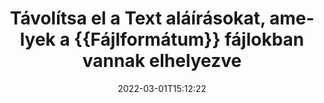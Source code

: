 ---
############################# Static ############################
layout: "auto-gen-signature"
date: 2022-03-01T15:12:22
draft: false
operation: Delete
signaturetype: Text
fileformat: Rtf
productName: .NET
lang: hu
productCode: net
otherformats: pdf doc docx docm dot dotm dotx odt ott rtf xls xlsx xlsm xlsb csv ods ots xltx xltm ppt pptx pps ppsx odp otp potx potm pptm ppsm
breadcrumb: Put Text signature on Rtf for C#

############################# Head ############################
head_title: "Törölje a Text aláírásokat a Rtf fájlokból a C# segítségével"
head_description: "Az aláírt Rtf dokumentumokból bizonyos Text aláírások törlése egyszerűen végrehajtható rövid .NET kóddal."

############################# Header ############################
title: "Távolítsa el a Text aláírásokat, amelyek a {{Fájlformátum}} fájlokban vannak elhelyezve"
description: "Törölje a különböző Text aláírásokat a {{Fájlformátum}} dokumentumokból. A Text aláírások eltávolításához egyszerű C# kód szükséges."
bg_image: "https://cms.admin.containerize.com/templates/aspose/App_Themes/V3/images/bg/header1.png"
bg_overlay: false
button:
    enable: true

############################# SubMenu ############################
submenu:
    enable: true

    left:
        img_alt: "GroupDocs.Signature for .NET"
        image: "https://cms.admin.containerize.com/templates/groupdocs/images/product-logos/90x90-noborder/groupdocs-signature-net.png"
        product: "GroupDocs.Signature"
        platform: ".NET"



############################# About ############################
about:
    enable: true
    title: "Tájékozódjon a GroupDocs.Signature for .NET API funkcióiról"
    content: |
        A [GroupDocs.Signature for .NET](https://products.groupdocs.com/signature/net/) API számos módot biztosít a dokumentumok elektronikus aláírással történő feldolgozására. Digitális aláírások, például szövegek, képek, digitális tanúsítványok, vonalkódok, QR-kódok, bélyegzők vagy metaadatok állnak rendelkezésre. Az ügyfeleknek lehetőségük van digitális aláírások hozzáadására, törlésére, frissítésére, ellenőrzésére vagy keresésére PDF-ekben, MS Word dokumentumokban, MS Excel munkafüzetekben, MS PowerPoint prezentációkban, Adobe Photoshop fájlokban és különféle képformátumokban. Számos hasznos funkció és beállítás érhető el.
    

############################# Steps ############################
steps:
    enable: true
    title_left: "Hogyan távolíthatja el a Text aláírásokat a Rtf dokumentumból"
    content_left: |
        A [GroupDocs.Signature for .NET](https://products.groupdocs.com/signature/net/) hasznos funkciót biztosít a Rtf dokumentumok Text aláírásainak néhány soros kóddal történő törléséhez.
        
        * Először is, példányosítsa az Signature objektumot, amely konstruktor paraméterként adja át a dokumentum elérési útját.
        * Ezután hozzon létre egy megfelelő aláírási objektumot, és állítsa be annak egyedi azonosítóját.
        * Ezt követően hívja meg a Delete metódust, amely átadja az aláírási objektumot, amelyet törölni kell.
        * Végül a folyamat működési eredményei.

    title_right: "rendszerkövetelmények"
    content_right: |
        A GroupDocs.Signature for .NET minden nagyobb platformon és operációs rendszeren támogatott. Mielőtt végrehajtaná az alábbi kódot, győződjön meg arról, hogy a következő előfeltételek telepítve vannak a rendszeren.

        * Operációs rendszerek: Microsoft Windows, Linux, MacOS
        * Fejlesztői környezetek: Microsoft Visual Studio, Xamarin, MonoDevelop
        * Frameworks: .NET Framework, .NET Standard, .NET Core, Mono
        * Töltse le a(z) GroupDocs.Signature for .NET legújabb verzióját innen: [Nuget](https://www.nuget.org/packages/groupdocs.signature)
         
    code: |
        ```csharp    
                
        // Set up input Rtf file
        string filePath = "input.rtf";

        // Instantiate Signature for input file
        using (GroupDocs.Signature.Signature signature = new GroupDocs.Signature.Signature(filePath))
        {
                // Id of signature which is supposed to be deleted
                // such Id may be obtained as result of search operation
                string id = "ff988ab1-7403-4c8d-8db7-f2a56b9f8530";

                // provide signature features to delete
                // set up particular signature id
                TextSignature signatureToDelete = new TextSignature(id);

                // delete signature
                bool deleteResult = signature.Delete(signatureToDelete);

                // process deletion result
                if (deleteResult)
                {
                    Console.WriteLine("Signature was deleted successfully!");
                }
        }
        ```

############################# Demos ############################
demos:
    enable: true
    title: "Aláírás Text aláírásokkal Élő bemutató"
    content: |
       A [GroupDocs.Signature App](https://products.groupdocs.app/signature/family) webhely meglátogatásával azonnal adjon hozzá különféle elektronikus aláírásokat a Rtf fájlhoz.          

############################# More Formats ############################
more_formats:
    enable: true
    title: "Törölje Text aláírásait a C# segítségével"
    content: |
        "A különböző dokumentumformátumokhoz hozzáadott e-aláírások törlése. Az aláírások gyors eltávolítása extra kód nélkül."
    format: 
       
       
back_to_top:
    enable: true
---